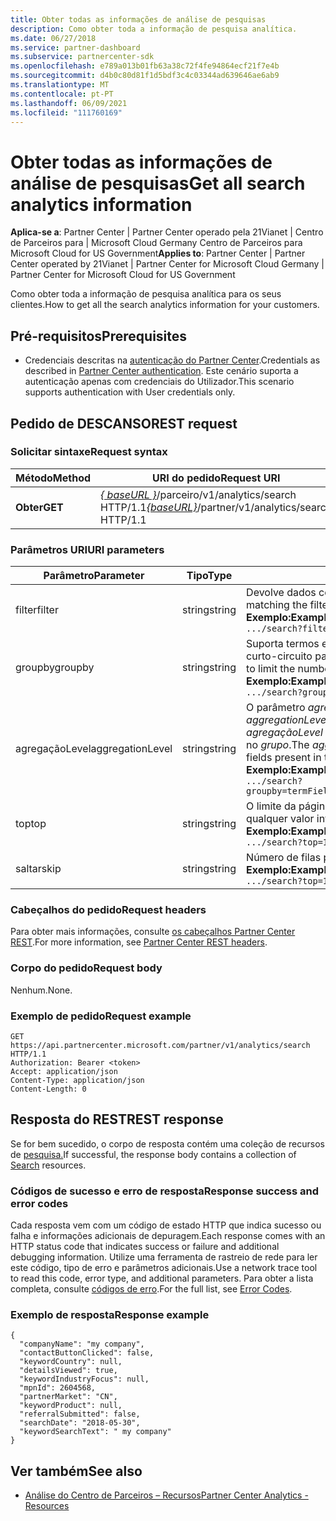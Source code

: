 ```yaml
---
title: Obter todas as informações de análise de pesquisas
description: Como obter toda a informação de pesquisa analítica.
ms.date: 06/27/2018
ms.service: partner-dashboard
ms.subservice: partnercenter-sdk
ms.openlocfilehash: e789a013b01fb63a38c72f4fe94864ecf21f7e4b
ms.sourcegitcommit: d4b0c80d81f1d5bdf3c4c03344ad639646ae6ab9
ms.translationtype: MT
ms.contentlocale: pt-PT
ms.lasthandoff: 06/09/2021
ms.locfileid: "111760169"
---
```

# <a name="get-all-search-analytics-information"></a><span data-ttu-id="c0837-103">Obter todas as informações de análise de pesquisas</span><span class="sxs-lookup"><span data-stu-id="c0837-103">Get all search analytics information</span></span>

<span data-ttu-id="c0837-104">**Aplica-se a**: Partner Center | Partner Center operado pela 21Vianet | Centro de Parceiros para | Microsoft Cloud Germany Centro de Parceiros para Microsoft Cloud for US Government</span><span class="sxs-lookup"><span data-stu-id="c0837-104">**Applies to**: Partner Center | Partner Center operated by 21Vianet | Partner Center for Microsoft Cloud Germany | Partner Center for Microsoft Cloud for US Government</span></span>

<span data-ttu-id="c0837-105">Como obter toda a informação de pesquisa analítica para os seus clientes.</span><span class="sxs-lookup"><span data-stu-id="c0837-105">How to get all the search analytics information for your customers.</span></span>

## <a name="prerequisites"></a><span data-ttu-id="c0837-106">Pré-requisitos</span><span class="sxs-lookup"><span data-stu-id="c0837-106">Prerequisites</span></span>

- <span data-ttu-id="c0837-107">Credenciais descritas na [autenticação do Partner Center](partner-center-authentication.md).</span><span class="sxs-lookup"><span data-stu-id="c0837-107">Credentials as described in [Partner Center authentication](partner-center-authentication.md).</span></span> <span data-ttu-id="c0837-108">Este cenário suporta a autenticação apenas com credenciais do Utilizador.</span><span class="sxs-lookup"><span data-stu-id="c0837-108">This scenario supports authentication with User credentials only.</span></span>

## <a name="rest-request"></a><span data-ttu-id="c0837-109">Pedido de DESCANSO</span><span class="sxs-lookup"><span data-stu-id="c0837-109">REST request</span></span>

### <a name="request-syntax"></a><span data-ttu-id="c0837-110">Solicitar sintaxe</span><span class="sxs-lookup"><span data-stu-id="c0837-110">Request syntax</span></span>

| <span data-ttu-id="c0837-111">Método</span><span class="sxs-lookup"><span data-stu-id="c0837-111">Method</span></span>  | <span data-ttu-id="c0837-112">URI do pedido</span><span class="sxs-lookup"><span data-stu-id="c0837-112">Request URI</span></span> |
|---------|-------------|
| <span data-ttu-id="c0837-113">**Obter**</span><span class="sxs-lookup"><span data-stu-id="c0837-113">**GET**</span></span> | <span data-ttu-id="c0837-114">[*\{ baseURL \}*](partner-center-rest-urls.md)/parceiro/v1/analytics/search HTTP/1.1</span><span class="sxs-lookup"><span data-stu-id="c0837-114">[*\{baseURL\}*](partner-center-rest-urls.md)/partner/v1/analytics/search HTTP/1.1</span></span> |

### <a name="uri-parameters"></a><span data-ttu-id="c0837-115">Parâmetros URI</span><span class="sxs-lookup"><span data-stu-id="c0837-115">URI parameters</span></span>

|    <span data-ttu-id="c0837-116">Parâmetro</span><span class="sxs-lookup"><span data-stu-id="c0837-116">Parameter</span></span>     |  <span data-ttu-id="c0837-117">Tipo</span><span class="sxs-lookup"><span data-stu-id="c0837-117">Type</span></span>  |                                                                                                                   <span data-ttu-id="c0837-118">Description</span><span class="sxs-lookup"><span data-stu-id="c0837-118">Description</span></span>                                                                                                                    |
|------------------|--------|--------------------------------------------------------------------------------------------------------------------------------------------------------------------------------------------------------------------------------------------------|
|      <span data-ttu-id="c0837-119">filter</span><span class="sxs-lookup"><span data-stu-id="c0837-119">filter</span></span>      | <span data-ttu-id="c0837-120">string</span><span class="sxs-lookup"><span data-stu-id="c0837-120">string</span></span> |                                                                     <span data-ttu-id="c0837-121">Devolve dados correspondentes à condição do filtro.</span><span class="sxs-lookup"><span data-stu-id="c0837-121">Returns data matching the filter condition.</span></span> </br> <span data-ttu-id="c0837-122">**Exemplo:**</span><span class="sxs-lookup"><span data-stu-id="c0837-122">**Example:**</span></span></br> `.../search?filter=field eq 'value'`                                                                     |
|     <span data-ttu-id="c0837-123">groupby</span><span class="sxs-lookup"><span data-stu-id="c0837-123">groupby</span></span>      | <span data-ttu-id="c0837-124">string</span><span class="sxs-lookup"><span data-stu-id="c0837-124">string</span></span> |                                         <span data-ttu-id="c0837-125">Suporta termos e datas.</span><span class="sxs-lookup"><span data-stu-id="c0837-125">Supports both terms and dates.</span></span> <span data-ttu-id="c0837-126">Lógica de curto-circuito para limitar o número de baldes.</span><span class="sxs-lookup"><span data-stu-id="c0837-126">Short circuit logic to limit the number of buckets.</span></span> </br> <span data-ttu-id="c0837-127">**Exemplo:**</span><span class="sxs-lookup"><span data-stu-id="c0837-127">**Example:**</span></span></br> `.../search?groupby=termField1,dateField1,termField2`                                         |
| <span data-ttu-id="c0837-128">agregaçãoLevel</span><span class="sxs-lookup"><span data-stu-id="c0837-128">aggregationLevel</span></span> | <span data-ttu-id="c0837-129">string</span><span class="sxs-lookup"><span data-stu-id="c0837-129">string</span></span> | <span data-ttu-id="c0837-130">O parâmetro *agregaçãoLevel* requer um *groupby*.</span><span class="sxs-lookup"><span data-stu-id="c0837-130">The *aggregationLevel* parameter requires a *groupby*.</span></span> <span data-ttu-id="c0837-131">O parâmetro *agregaçãoLevel* aplica-se a todos os campos de data presentes no *grupo*.</span><span class="sxs-lookup"><span data-stu-id="c0837-131">The *aggregationLevel* parameter applies to all date fields present in the *groupby*.</span></span> </br> <span data-ttu-id="c0837-132">**Exemplo:**</span><span class="sxs-lookup"><span data-stu-id="c0837-132">**Example:**</span></span></br>  `.../search?groupby=termField1,dateField1,termField2&aggregationLevel=day` |
|       <span data-ttu-id="c0837-133">top</span><span class="sxs-lookup"><span data-stu-id="c0837-133">top</span></span>        | <span data-ttu-id="c0837-134">string</span><span class="sxs-lookup"><span data-stu-id="c0837-134">string</span></span> |                                                                     <span data-ttu-id="c0837-135">O limite da página é 10.000.</span><span class="sxs-lookup"><span data-stu-id="c0837-135">The page limit is 10000.</span></span> <span data-ttu-id="c0837-136">Leva qualquer valor inferior a 10.000.</span><span class="sxs-lookup"><span data-stu-id="c0837-136">Takes any value less than 10000.</span></span>  </br> <span data-ttu-id="c0837-137">**Exemplo:**</span><span class="sxs-lookup"><span data-stu-id="c0837-137">**Example:**</span></span></br>  `.../search?top=100`                                                                     |
|       <span data-ttu-id="c0837-138">saltar</span><span class="sxs-lookup"><span data-stu-id="c0837-138">skip</span></span>       | <span data-ttu-id="c0837-139">string</span><span class="sxs-lookup"><span data-stu-id="c0837-139">string</span></span> |                                                                                  <span data-ttu-id="c0837-140">Número de filas para saltar.</span><span class="sxs-lookup"><span data-stu-id="c0837-140">Number of rows to skip.</span></span> </br> <span data-ttu-id="c0837-141">**Exemplo:**</span><span class="sxs-lookup"><span data-stu-id="c0837-141">**Example:**</span></span></br> `.../search?top=100&skip=100`                                                                                   |

### <a name="request-headers"></a><span data-ttu-id="c0837-142">Cabeçalhos do pedido</span><span class="sxs-lookup"><span data-stu-id="c0837-142">Request headers</span></span>

<span data-ttu-id="c0837-143">Para obter mais informações, consulte [os cabeçalhos Partner Center REST](headers.md).</span><span class="sxs-lookup"><span data-stu-id="c0837-143">For more information, see [Partner Center REST headers](headers.md).</span></span>

### <a name="request-body"></a><span data-ttu-id="c0837-144">Corpo do pedido</span><span class="sxs-lookup"><span data-stu-id="c0837-144">Request body</span></span>

<span data-ttu-id="c0837-145">Nenhum.</span><span class="sxs-lookup"><span data-stu-id="c0837-145">None.</span></span>

### <a name="request-example"></a><span data-ttu-id="c0837-146">Exemplo de pedido</span><span class="sxs-lookup"><span data-stu-id="c0837-146">Request example</span></span>

```http
GET https://api.partnercenter.microsoft.com/partner/v1/analytics/search HTTP/1.1
Authorization: Bearer <token>
Accept: application/json
Content-Type: application/json
Content-Length: 0
```

## <a name="rest-response"></a><span data-ttu-id="c0837-147">Resposta do REST</span><span class="sxs-lookup"><span data-stu-id="c0837-147">REST response</span></span>

<span data-ttu-id="c0837-148">Se for bem sucedido, o corpo de resposta contém uma coleção de recursos de [pesquisa.](partner-center-analytics-resources.md#search-resource)</span><span class="sxs-lookup"><span data-stu-id="c0837-148">If successful, the response body contains a collection of [Search](partner-center-analytics-resources.md#search-resource) resources.</span></span>

### <a name="response-success-and-error-codes"></a><span data-ttu-id="c0837-149">Códigos de sucesso e erro de resposta</span><span class="sxs-lookup"><span data-stu-id="c0837-149">Response success and error codes</span></span>

<span data-ttu-id="c0837-150">Cada resposta vem com um código de estado HTTP que indica sucesso ou falha e informações adicionais de depuragem.</span><span class="sxs-lookup"><span data-stu-id="c0837-150">Each response comes with an HTTP status code that indicates success or failure and additional debugging information.</span></span> <span data-ttu-id="c0837-151">Utilize uma ferramenta de rastreio de rede para ler este código, tipo de erro e parâmetros adicionais.</span><span class="sxs-lookup"><span data-stu-id="c0837-151">Use a network trace tool to read this code, error type, and additional parameters.</span></span> <span data-ttu-id="c0837-152">Para obter a lista completa, consulte [códigos de erro](error-codes.md).</span><span class="sxs-lookup"><span data-stu-id="c0837-152">For the full list, see [Error Codes](error-codes.md).</span></span>

### <a name="response-example"></a><span data-ttu-id="c0837-153">Exemplo de resposta</span><span class="sxs-lookup"><span data-stu-id="c0837-153">Response example</span></span>

```http
{
  "companyName": "my company",
  "contactButtonClicked": false,
  "keywordCountry": null,
  "detailsViewed": true,
  "keywordIndustryFocus": null,
  "mpnId": 2604568,
  "partnerMarket": "CN",
  "keywordProduct": null,
  "referralSubmitted": false,
  "searchDate": "2018-05-30",
  "keywordSearchText": " my company"
}
```

## <a name="see-also"></a><span data-ttu-id="c0837-154">Ver também</span><span class="sxs-lookup"><span data-stu-id="c0837-154">See also</span></span>

- [<span data-ttu-id="c0837-155">Análise do Centro de Parceiros – Recursos</span><span class="sxs-lookup"><span data-stu-id="c0837-155">Partner Center Analytics - Resources</span></span>](partner-center-analytics-resources.md)
